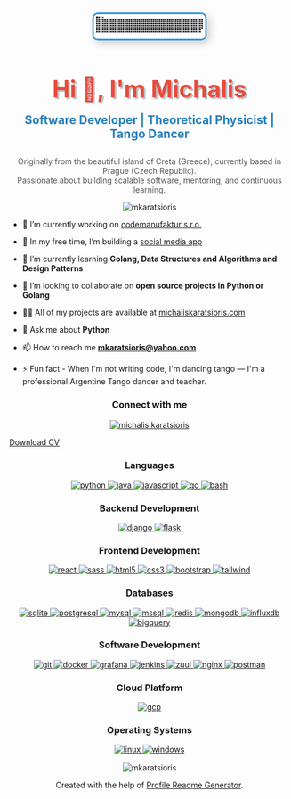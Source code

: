 
<div align="center">
    <img src="/resources/grid-snake.svg" alt="Snake Git" style="border: 3px solid #3498db; border-radius: 10px; box-shadow: 5px 5px 15px rgba(0,0,0,0.2); max-width:200px;">
</div>

<div align="center">
  <h1 style="font-size: 3em; color: #e74c3c; text-shadow: 3px 3px #bdc3c7;">Hi 👋, I'm Michalis</h1>
  <h4 style="font-size: 1.5em; color: #2980b9; margin-top: -10px;">
    Software Developer | Theoretical Physicist | Tango Dancer
  </h4>
  <p style="max-width:600px; margin:auto; color:#555;">
    Originally from the beautiful island of Creta (Greece), currently based in Prague (Czech Republic). <br/>
    Passionate about building scalable software, mentoring, and continuous learning.
  </p>
</div>

<p align="center"> <img src="https://komarev.com/ghpvc/?username=mkaratsioris&label=Profile%20views&color=0e75b6&style=flat" alt="mkaratsioris" /> </p>

- 🔭 I’m currently working on [codemanufaktur s.r.o.](https://www.codemanufaktur.cz/)

- 🌱 In my free time, I’m building a [social media app](https://github.com/MKaratsioris/mate)

- 🌱 I’m currently learning **Golang, Data Structures and Algorithms and Design Patterns**

- 👯 I’m looking to collaborate on **open source projects in Python or Golang**

- 👨‍💻 All of my projects are available at [michaliskaratsioris.com](michaliskaratsioris.com)

- 💬 Ask me about **Python**

- 📫 How to reach me **mkaratsioris@yahoo.com**

- ⚡ Fun fact - When I'm not writing code, I'm dancing tango — I'm a professional Argentine Tango dancer and teacher.

<h3 align="center">Connect with me</h3>
<p align="center">
<a href="https://linkedin.com/in/michalis karatsioris" target="blank"><img align="center" src="https://raw.githubusercontent.com/rahuldkjain/github-profile-readme-generator/master/src/images/icons/Social/linked-in-alt.svg" alt="michalis karatsioris" height="30" width="40" /></a>
</p>

<a href="./docs/CV_Karatsioris_Michalis_2025.pdf" class="btn" download="Karatsioris_Michalis_CV.pdf">Download CV</a>

<h3 align="center">Languages</h3>
<p align="center">
  <a href="https://www.python.org" target="_blank" rel="noreferrer"> <img src="https://www.vectorlogo.zone/logos/python/python-icon.svg" alt="python" title="Python" width="40" height="40"/> </a> 
  <a href="https://www.java.com" target="_blank" rel="noreferrer"> <img src="https://www.vectorlogo.zone/logos/java/java-icon.svg" alt="java" title="Java" width="40" height="40"/> </a> 
  <a href="https://developer.mozilla.org/en-US/docs/Web/JavaScript" target="_blank" rel="noreferrer"> <img src="https://www.vectorlogo.zone/logos/javascript/javascript-icon.svg" alt="javascript" title="Javascript" width="40" height="40"/> </a> 
  <a href="https://golang.org" target="_blank" rel="noreferrer"> <img src="https://www.vectorlogo.zone/logos/golang/golang-icon.svg" alt="go" title="Golang" width="40" height="40"/> </a> 
  <a href="https://www.gnu.org/software/bash/" target="_blank" rel="noreferrer"> <img src="https://www.vectorlogo.zone/logos/gnu_bash/gnu_bash-icon.svg" alt="bash" title="Bash" width="40" height="40"/> </a> 
</p>

<h3 align="center">Backend Development</h3>
<p align="center">
  <a href="https://www.djangoproject.com/" target="_blank" rel="noreferrer"> <img src="https://www.vectorlogo.zone/logos/djangoproject/djangoproject-icon.svg" alt="django" title="Django" width="40" height="40"/> </a>
  <a href="https://flask.palletsprojects.com/" target="_blank" rel="noreferrer"> <img src="https://www.vectorlogo.zone/logos/palletsprojects_flask/palletsprojects_flask-icon.svg" alt="flask" title="Flask" width="40" height="40"/> </a> 
</p>

<h3 align="center">Frontend Development</h3>
<p align="center">
  <a href="https://reactjs.org/" target="_blank" rel="noreferrer"> <img src="https://www.vectorlogo.zone/logos/reactjs/reactjs-icon.svg" alt="react" title="ReactJS" width="40" height="40"/> </a> 
  <a href="https://sass-lang.com" target="_blank" rel="noreferrer"> <img src="https://www.vectorlogo.zone/logos/sass-lang/sass-lang-icon.svg" alt="sass" title="Sass" width="40" height="40"/> </a> 
  <a href="https://www.w3.org/html/" target="_blank" rel="noreferrer"> <img src="https://www.vectorlogo.zone/logos/w3_html5/w3_html5-icon.svg" alt="html5" title="HTML" width="40" height="40"/> </a> 
  <a href="https://www.w3schools.com/css/" target="_blank" rel="noreferrer"> <img src="https://www.vectorlogo.zone/logos/w3_css/w3_css-official.svg" alt="css3" title="CSS" width="40" height="40"/> </a> 
  <a href="https://getbootstrap.com" target="_blank" rel="noreferrer"> <img src="https://www.vectorlogo.zone/logos/getbootstrap/getbootstrap-icon.svg" alt="bootstrap" title="Bootstrap" width="40" height="40"/> </a> 
  <a href="https://tailwindcss.com/" target="_blank" rel="noreferrer"> <img src="https://www.vectorlogo.zone/logos/tailwindcss/tailwindcss-icon.svg" alt="tailwind" title="TailwindCSS" width="40" height="40"/> </a> 
</p>

<h3 align="center">Databases</h3>
<p align="center">
  <a href="https://www.sqlite.org/" target="_blank" rel="noreferrer"> <img src="https://www.vectorlogo.zone/logos/sqlite/sqlite-icon.svg" alt="sqlite" title="SQLite" width="40" height="40"/> </a> 
  <a href="https://www.postgresql.org" target="_blank" rel="noreferrer"> <img src="https://www.vectorlogo.zone/logos/postgresql/postgresql-icon.svg" alt="postgresql" title="PostgreSQL" width="40" height="40"/> </a> 
  <a href="https://www.mysql.com/" target="_blank" rel="noreferrer"> <img src="https://www.vectorlogo.zone/logos/mysql/mysql-icon.svg" alt="mysql" title="MySQL" width="40" height="40"/> </a> 
  <a href="https://www.microsoft.com/en-us/sql-server" target="_blank" rel="noreferrer"> <img src="https://www.svgrepo.com/show/303229/microsoft-sql-server-logo.svg" alt="mssql" title="MSSQL" width="40" height="40"/> </a> 
  <a href="https://redis.io" target="_blank" rel="noreferrer"> <img src="https://www.vectorlogo.zone/logos/redis/redis-icon.svg" alt="redis" title="Redis" width="40" height="40"/> </a> 
  <a href="https://www.mongodb.com/" target="_blank" rel="noreferrer"> <img src="https://www.vectorlogo.zone/logos/mongodb/mongodb-icon.svg" alt="mongodb" title="MongoDB" width="40" height="40"/> </a> 
  <a href="https://www.influxdata.com/" target="_blank" rel="noreferrer"> <img src="https://www.vectorlogo.zone/logos/influxdata/influxdata-icon.svg" alt="influxdb" title="InfluxDB" width="40" height="40"/> </a> 
  <a href="https://cloud.google.com" target="_blank" rel="noreferrer"> <img src="https://www.vectorlogo.zone/logos/google_bigquery/google_bigquery-icon.svg" alt="bigquery" title="BigQuery" width="40" height="40"/> </a> 
</p>

<h3 align="center">Software Development</h3>
<p align="center">
  <a href="https://git-scm.com/" target="_blank" rel="noreferrer"> <img src="https://www.vectorlogo.zone/logos/git-scm/git-scm-icon.svg" alt="git" title="Git" width="40" height="40"/> </a> 
  <a href="https://www.docker.com/" target="_blank" rel="noreferrer"> <img src="https://www.vectorlogo.zone/logos/docker/docker-icon.svg" alt="docker" title="Docker" width="40" height="40"/> </a> 
  <a href="https://grafana.com/" target="_blank" rel="noreferrer"> <img src="https://www.vectorlogo.zone/logos/grafana/grafana-icon.svg" alt="grafana" title="Grafana" width="40" height="40"/> </a> 
  <a href="https://www.jenkins.io/" target="_blank" rel="noreferrer"> <img src="https://www.vectorlogo.zone/logos/jenkins/jenkins-icon.svg" alt="jenkins" title="Jenkins" width="40" height="40"/> </a> 
  <a href="https://zuul-ci.org/" target="_blank" rel="noreferrer"> <img src="https://www.vectorlogo.zone/logos/zuul-ci/zuul-ci-icon.svg" alt="zuul" title="Zuul" width="40" height="40"/> </a> 
  <a href="https://www.nginx.com" target="_blank" rel="noreferrer"> <img src="https://www.vectorlogo.zone/logos/nginx/nginx-icon.svg" alt="nginx" title="NGINX" width="40" height="40"/> </a> 
  <a href="https://postman.com" target="_blank" rel="noreferrer"> <img src="https://www.vectorlogo.zone/logos/getpostman/getpostman-icon.svg" alt="postman" title="Postman" width="40" height="40"/> </a> 
</p>

<h3 align="center">Cloud Platform</h3>
<p align="center">
  <a href="https://cloud.google.com" target="_blank" rel="noreferrer"> <img src="https://www.vectorlogo.zone/logos/google_cloud/google_cloud-icon.svg" alt="gcp" title="Google Cloud Platform" width="40" height="40"/> </a> 
</p>

<h3 align="center">Operating Systems</h3>
<p align="center">
  <a href="https://www.linux.org/" target="_blank" rel="noreferrer"> <img src="https://www.vectorlogo.zone/logos/linux/linux-icon.svg" alt="linux" title="Linux" width="40" height="40"/> </a> 
  <a href="https://www.microsoft.com/cs-cz/software-download/windows11" target="_blank" rel="noreferrer"> <img src="https://www.vectorlogo.zone/logos/microsoft/microsoft-icon.svg" alt="windows" title="Microsoft Windows" width="40" height="40"/> </a> 
</p>

<p align="center"><img align="center" src="https://github-readme-stats.vercel.app/api/top-langs?username=mkaratsioris&show_icons=true&locale=en&layout=compact" alt="mkaratsioris" /></p>

<p align="center">Created with the help of <a href="https://rahuldkjain.github.io/gh-profile-readme-generator/" target="_blank" rel="noreferrer">Profile Readme Generator</a>.</p>
